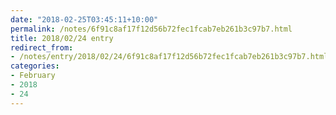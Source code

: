 ```yaml
---
date: "2018-02-25T03:45:11+10:00"
permalink: /notes/6f91c8af17f12d56b72fec1fcab7eb261b3c97b7.html
title: 2018/02/24 entry
redirect_from:
- /notes/entry/2018/02/24/6f91c8af17f12d56b72fec1fcab7eb261b3c97b7.html
categories:
- February
- 2018
- 24
---
```

